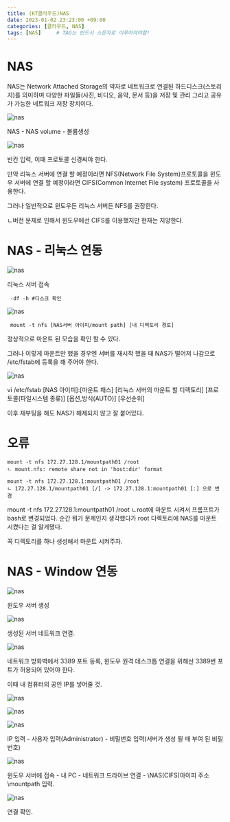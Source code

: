 ```yaml
---
title: (KT클라우드)NAS
date: 2023-01-02 23:23:00 +09:00
categories: [클라우드, NAS]
tags: [NAS]		# TAG는 반드시 소문자로 이루어져야함!
---
```


# NAS

 
NAS는 Network Attached Storage의 약자로 네트워크로 연결된 하드디스크(스토리지)를 의미하며 다양한 파일들(사진, 비디오, 음악, 문서 등)을 저장 및 관리 그리고 공유가 가능한 네트워크 저장 장치이다.
 

 ![nas](./assets/img/KTcoud/NAS/NAS01.png)

  
 NAS - NAS volume - 볼륨생성
  

 ![nas](./assets/img/KTcoud/NAS/NAS02.png)

  
 빈칸 입력, 이때 프로토콜 신경써야 한다.

 만약 리눅스 서버에 연결 할 예정이라면 NFS(Network File System)프로토콜을 윈도우 서버에 연결 할 예정이라면 CIFS(Common Internet File system) 프로토콜을 사용한다.

 그러나 일반적으로 윈도우든 리눅스 서버든 NFS를 권장한다.

 ㄴ버전 문제로 인해서 윈도우에선 CIFS를 이용했지만 현재는 지양한다.
  
 

# NAS - 리눅스 연동

![nas](./assets/img/KTcoud/NAS/NAS03.png)

 
 리눅스 서버 접속
```
 -df -h #디스크 확인
```
![nas](./assets/img/KTcoud/NAS/NAS04.png)

``` 
 mount -t nfs [NAS서버 아이피/mount path] [내 디렉토리 경로] 
```
정상적으로 마운트 된 모습을 확인 할 수 있다.

그러나 이렇게 마운트만 했을 경우엔 서버를 재시작 했을 때 NAS가 떨어져 나감으로 /etc/fstab에 등록을 해 주어야 한다.
 

![nas](./assets/img/KTcoud/NAS/NAS05.png)

 
 vi /etc/fstab
 [NAS 아이피]:[마운트 패스] [리눅스 서버의 마운트 할 디렉토리] [프로토콜(파일시스템 종류)] [옵션,방식(AUTO)] [우선순위]

 이후 재부팅을 해도 NAS가 해제되지 않고 잘 붙어있다.
 

# 오류

``` 
mount -t nfs 172.27.128.1/mountpath01 /root
ㄴ mount.nfs: remote share not in 'host:dir' format

mount -t nfs 172.27.128.1:mountpath01 /root
ㄴ 172.27.128.1/mountpath01 [/] -> 172.27.128.1:mountpath01 [:] 으로 변경
```

mount -t nfs 172.27.128.1:mountpath01 /root
ㄴroot에 마운트 시켜서 프롬프트가 bash로 변경되었다. 순간 뭐가 문제인지 생각했다가 root 디렉토리에 NAS를 마운트 시켰다는 걸 알게됐다.

꼭 디렉토리를 하나 생성해서 마운트 시켜주자.
 

# NAS - Window 연동

![nas](./assets/img/KTcoud/NAS/NAS06.png)

 
 윈도우 서버 생성
 

![nas](./assets/img/KTcoud/NAS/NAS07.png)

 
 생성된 서버 네트워크 연결.
 

![nas](./assets/img/KTcoud/NAS/NAS08.png)

 
 네트워크 방화벽에서 3389 포트 등록, 윈도우 원격 데스크톱 연결을 위해선 3389번 포트가 허용되어 있어야 한다.

 이때 내 컴퓨터의 공인 IP를 넣어줄 것.
 

![nas](./assets/img/KTcoud/NAS/NAS09.png)

![nas](./assets/img/KTcoud/NAS/NAS10.png)

![nas](./assets/img/KTcoud/NAS/NAS11.png)

 
 IP 입력 - 사용자 입력(Administrator) - 비밀번호 입력(서버가 생성 될 때 부여 된 비밀번호)
 

![nas](./assets/img/KTcoud/NAS/NAS12.png)

 
 윈도우 서버에 접속 - 내 PC - 네트워크 드라이브 연결 - \\NAS(CIFS)아이피 주소\mountpath 입력.
 

![nas](./assets/img/KTcoud/NAS/NAS13.png)

 
 연결 확인.


